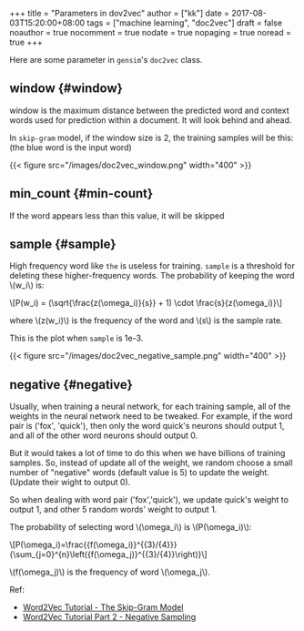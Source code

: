 +++
title = "Parameters in dov2vec"
author = ["kk"]
date = 2017-08-03T15:20:00+08:00
tags = ["machine learning", "doc2vec"]
draft = false
noauthor = true
nocomment = true
nodate = true
nopaging = true
noread = true
+++

Here are some parameter in `gensim`'s `doc2vec` class.


## window {#window}

window is the maximum distance between the predicted word and context words used for prediction within a document. It will look behind and ahead.

In `skip-gram` model, if the window size is 2, the training samples will be this:(the blue word is the input word)

{{< figure src="/images/doc2vec_window.png" width="400" >}}


## min\_count {#min-count}

If the word appears less than this value, it will be skipped


## sample {#sample}

High frequency word like `the` is useless for training. `sample` is a threshold for deleting these higher-frequency words. The probability of keeping the word \\(w\_i\\) is:

\\[P(w\_i) = (\sqrt{\frac{z(\omega\_i)}{s}} + 1) \cdot \frac{s}{z(\omega\_i)}\\]

where \\(z(w\_i)\\) is the frequency of the word and \\(s\\) is the sample rate.

This is the plot when `sample` is 1e-3.

{{< figure src="/images/doc2vec_negative_sample.png" width="400" >}}


## negative {#negative}

Usually, when training a neural network, for each training sample, all of the weights in the neural network need to be tweaked. For example, if the word pair is ('fox', 'quick'), then only the word quick's neurons should output 1, and all of the other word neurons should output 0.

But it would takes a lot of time to do this when we have billions of training samples. So, instead of update all of the weight, we random choose a small number of "negative" words (default value is 5) to update the weight.(Update their wight to output 0).

So when dealing with word pair ('fox','quick'), we update quick's weight to output 1, and other 5 random words' weight to output 1.

The probability of selecting word \\(\omega\_i\\) is \\(P(\omega\_i)\\):

\\[P(\omega\_i)=\frac{{f(\omega\_i)}^{{3}/{4}}}{\sum\_{j=0}^{n}\left({f(\omega\_j)}^{{3}/{4}}\right)}\\]

\\(f(\omega\_j)\\) is the frequency of word \\(\omega\_j\\).

Ref:

-   [Word2Vec Tutorial - The Skip-Gram Model](<http://mccormickml.com/2016/04/19/word2vec-tutorial-the-skip-gram-model/>)
-   [Word2Vec Tutorial Part 2 - Negative Sampling](<http://mccormickml.com/2017/01/11/word2vec-tutorial-part-2-negative-sampling/>)
